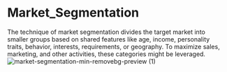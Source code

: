 # Market_Segmentation

The technique of market segmentation divides the target market into smaller groups based on shared features like age, income, personality traits, behavior, interests, requirements, or geography. To maximize sales, marketing, and other activities, these categories might be leveraged.
![market-segmentation-min-removebg-preview (1)](https://user-images.githubusercontent.com/100019466/175471629-f73d9884-e0ef-45bb-ac10-531c88d50c8a.png)
